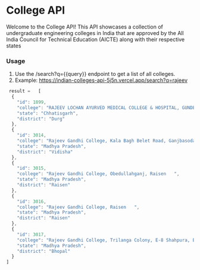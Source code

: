 # College API

Welcome to the College API! This API showcases a collection of undergraduate engineering colleges in India that are approved by the All India Council for Technical Education (AICTE) along with their respective states

### Usage

1. Use the /search?q={{query}} endpoint to get a list of all colleges.
2. Example: https://indian-colleges-api-5j5n.vercel.app/search?q=rajeev
```js
 result =   [
  {
    "id": 1899,
    "college": "RAJEEV LOCHAN AYURVED MEDICAL COLLEGE & HOSPITAL, GUNDERDEHI ROAD   ",
    "state": "Chhatisgarh",
    "district": "Durg"
  },
  {
    "id": 3014,
    "college": "Rajeev Gandhi College, Kala Bagh Belet Road, Ganjbasoda, V ",
    "state": "Madhya Pradesh",
    "district": "Vidisha"
  },
  {
    "id": 3015,
    "college": "Rajeev Gandhi College, Obedullahganj, Raisen   ",
    "state": "Madhya Pradesh",
    "district": "Raisen"
  },
  {
    "id": 3016,
    "college": "Rajeev Gandhi College, Raisen   ",
    "state": "Madhya Pradesh",
    "district": "Raisen"
  },
  {
    "id": 3017,
    "college": "Rajeev Gandhi College, Trilanga Colony, E-8 Shahpura, Bhopal   ",
    "state": "Madhya Pradesh",
    "district": "Bhopal"
  }
]
```


